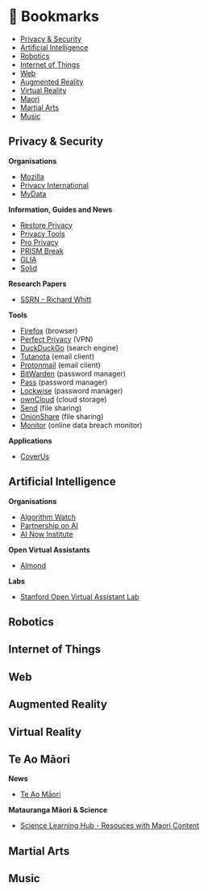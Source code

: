 # :bookmark: Bookmarks

- [Privacy & Security](#privacy-and-security)
- [Artificial Intelligence](#artificial-intelligence)
- [Robotics](#robotics)
- [Internet of Things](#internet-of-things)
- [Web](#web)
- [Augmented Reality](#augmented-reality)
- [Virtual Reality](#virtual-reality)
- [Maori](#maori)
- [Martial Arts](#martial-arts)
- [Music](#music)

## Privacy & Security

**Organisations**
- [Mozilla](https://www.mozilla.org/en-US/)
- [Privacy International](https://privacyinternational.org/)
- [MyData](https://mydata.org/)

**Information, Guides and News**
- [Restore Privacy](https://restoreprivacy.com/)
- [Privacy Tools](https://www.privacytools.io/)
- [Pro Privacy](https://proprivacy.com/)
- [PRISM Break](https://prism-break.org/en/)
- [GLIA](https://glia.net/)
- [Solid](https://solid.mit.edu/#home)

**Research Papers**
- [SSRN - Richard Whitt](https://papers.ssrn.com/sol3/cf_dev/AbsByAuth.cfm?per_id=861966)

**Tools**
- [Firefox](https://www.mozilla.org/en-US/firefox/new/) (browser)
- [Perfect Privacy](https://www.perfect-privacy.com/en/) (VPN)    
- [DuckDuckGo](https://duckduckgo.com/) (search engine)
- [Tutanota](https://tutanota.com/) (email client)
- [Protonmail](https://protonmail.com/) (email client)
- [BitWarden](https://bitwarden.com/) (password manager)
- [Pass](https://www.passwordstore.org/) (password manager)
- [Lockwise](https://www.mozilla.org/en-US/firefox/lockwise/) (password manager)
- [ownCloud](https://owncloud.org/) (cloud storage)
- [Send](https://send.firefox.com/) (file sharing)
- [OnionShare](https://onionshare.org/) (file sharing)
- [Monitor](https://monitor.firefox.com/) (online data breach monitor)

**Applications**
- [CoverUs](https://coverus.health/)

## Artificial Intelligence

**Organisations**
- [Algorithm Watch](https://algorithmwatch.org/en/)
- [Partnership on AI](https://www.partnershiponai.org/)
- [AI Now Institute](https://ainowinstitute.org/)

**Open Virtual Assistants**
- [Almond](https://almond.stanford.edu/)

**Labs**
- [Stanford Open Virtual Assistant Lab](https://oval.cs.stanford.edu/)

## Robotics

## Internet of Things

## Web

## Augmented Reality

## Virtual Reality

## Te Ao Māori

**News**
- [Te Ao Māori](https://www.teaomaori.news/)

**Matauranga Māori & Science**
- [Science Learning Hub - Resouces with Maori Content](https://www.sciencelearn.org.nz/resources/2268-resources-with-maori-content)

## Martial Arts

## Music
